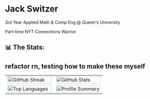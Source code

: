 # Jack Switzer
3rd Year Applied Math & Comp Eng @ Queen's University
    
Part-time NYT Connections Warrior

## 📊 The Stats:
refactor rn, testing how to make these myself
---
<table>
  <tr>
    <td width="50%">
      <img width="100%" src="https://github-readme-streak-stats.herokuapp.com/?user=JackSwitzer&theme=merko" alt="GitHub Streak">
    </td>
    <td width="50%">
      <img width="100%" src="https://github-readme-stats.vercel.app/api?username=JackSwitzer&count_private=true&show_icons=true&theme=merko" alt="GitHub Stats">
    </td>
  </tr>
  <tr>
    <td width="50%">
      <img width="100%" src="https://github-readme-stats.vercel.app/api/top-langs/?username=JackSwitzer&theme=merko" alt="Top Languages">
    </td>
    <td width="50%">
      <img width="100%" src="https://github-profile-summary-cards.vercel.app/api/cards/profile-details?username=JackSwitzer&theme=merko" alt="Profile Summary">
    </td>
  </tr>
</table>
